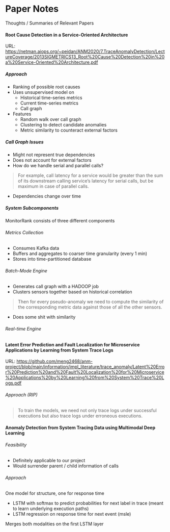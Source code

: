 # Paper Notes
Thoughts / Summaries of Relevant Papers

#### Root Cause Detection in a Service-Oriented Architecture
URL: https://netman.aiops.org/~peidan/ANM2020/7.TraceAnomalyDetection/LectureCoverage/2013SIGMETRICS13_Root%20Cause%20Detection%20in%20a%20Service-Oriented%20Architecture.pdf

##### Approach
- Ranking of possible root causes
- Uses unsupervised model on
    - Historical time-series metrics
    - Current time-series metrics
    - Call graph 
- Features
    - Random walk over call graph
    - Clustering to detect candidate anomalies
    - Metric similarity to counteract external factors

##### Call Graph Issues 
- Might not represent true dependencies
- Does not account for external factors
- How do we handle serial and parallel calls?
>For example, call latency for a service would be greater than the sum of its downstream calling service’s latency for serial calls, but be maximum in case of parallel calls.
- Dependencies change over time

##### System Subcomponents
MonitorRank consists of three different components
###### Metrics Collection 
- Consumes Kafka data
- Buffers and aggregates to coarser time granularity (every 1 min)
- Stores into time-partitioned database

###### Batch-Mode Engine 
- Generates call graph with a HADOOP job
- Clusters sensors together based on historical correlation
>Then for every pseudo-anomaly we need to compute the similarity of the corresponding metric data against those of all the other sensors. 
- Does some shit with similarity

###### Real-time Engine 


#### Latent Error Prediction and Fault Localization for Microservice Applications by Learning from System Trace Logs
URL: https://github.com/meng2468/anm-project/blob/main/information/impl_literature/trace_anomaly/Latent%20Error%20Prediction%20and%20Fault%20Localization%20for%20Microservice%20Applications%20by%20Learning%20from%20System%20Trace%20Logs.pdf

###### Approach (RIP)
>To train the models, we need not only trace logs under successful executions but also trace logs under erroneous executions. 

#### Anomaly Detection from System Tracing Data using Multimodal Deep Learning

###### Feasibility
- Definitely applicable to our project
- Would surrender parent / child information of calls

###### Approach
One model for structure, one for response time
- LSTM with softmax to predict probabilities for next label in trace (meant to learn underlying execution paths)
- LSTM regression on response time for next event (msle)

Merges both modalities on the first LSTM layer

